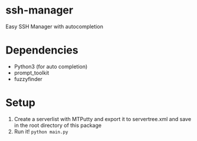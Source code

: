 # ssh-manager
Easy SSH Manager with autocompletion

# Dependencies
* Python3 (for auto completion)
* prompt_toolkit
* fuzzyfinder

# Setup
1) Create a serverlist with MTPutty and export it to servertree.xml and save in the root directory of this package
2) Run it!
```python main.py``` 